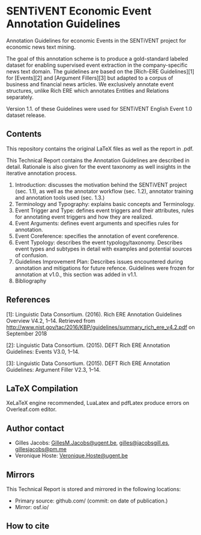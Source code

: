# SENTiVENT Economic Event Annotation Guidelines
Annotation Guidelines for economic Events in the SENTiVENT project for economic news text mining.

The goal of this annotation scheme is to produce a gold-standard labeled dataset for enabling supervised event extraction in the company-specific news text domain.
The guidelines are based on the [Rich-ERE Guidelines][1] for [Events][2] and [Argument Fillers][3] but adapted to a corpus of business and financial news articles.
We exclusively annotate event structures, unlike Rich ERE which annotates Entities and Relations separately.

Version 1.1. of these Guidelines were used for SENTiVENT English Event 1.0 dataset release.

## Contents
This repository contains the original LaTeX files as well as the report in .pdf.

This Technical Report contains the Annotation Guidelines are described in detail.
Rationale is also given for the event taxonomy as well insights in the iterative annotation process.

1. Introduction: discusses the motivation behind the SENTiVENT project (sec. 1.1), as well as the annotator workflow (sec. 1.2), annotator training and annotation tools used (sec. 1.3.)
2. Terminology and Typography: explains basic concepts and Terminology.
3. Event Trigger and Type: defines event triggers and their attributes, rules for annotating event triggers and how they are realized.
4. Event Arguments: defines event arguments and specifies rules for annotation.
5. Event Coreference: specifies the annotation of event coreference.
6. Event Typology: describes the event typology/taxonomy. Describes event types and subtypes in detail with examples and potential sources of confusion.
7. Guidelines Improvement Plan: Describes issues encountered during annotation and mitigations for future refence. Guidelines were frozen for annotation at v1.0., this section was added in v1.1.
8. Bibliography

## References
[1]: Linguistic Data Consortium. (2016). Rich ERE Annotation Guidelines Overview V4.2, 1–14. Retrieved from http://www.nist.gov/tac/2016/KBP/guidelines/summary_rich_ere_v4.2.pdf on September 2018

[2]: Linguistic Data Consortium. (2015). DEFT Rich ERE Annotation Guidelines: Events V3.0, 1–14.

[3]: Linguistic Data Consortium. (2015). DEFT Rich ERE Annotation Guidelines: Argument Filler V2.3, 1–14.

## LaTeX Compilation
XeLaTeX engine recommended, LuaLatex and pdfLatex produce errors on Overleaf.com editor.

## Author contact
- Gilles Jacobs: GillesM.Jacobs@ugent.be, gilles@jacobsgill.es, gillesjacobs@pm.me
- Veronique Hoste: Veronique.Hoste@ugent.be

## Mirrors
This Technical Report is stored and mirrored in the following locations:
- Primary source: github.com/ (commit: on date of publication.)
- Mirror: osf.io/

## How to cite

